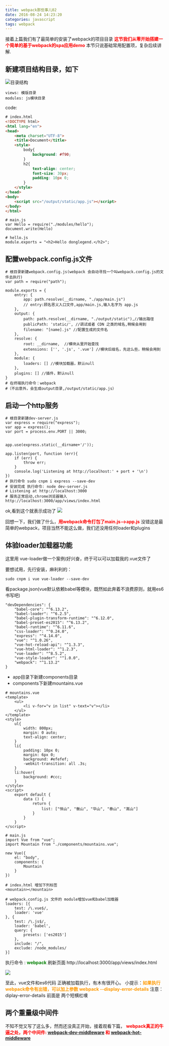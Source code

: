 ```yaml
---
title: webpack那些事儿02
date: 2016-08-24 14:23:20
categories: javascript
tags: webpack
---
```

接着上篇我们有了最简单的安装了webpack的项目目录
<b style="color: red;">这节我们从零开始搭建一个简单的基于webpack的spa应用demo</b>
本节只说基础常用配置项，复杂后续讲解.
<!--more-->
## 新建项目结构目录，如下
![目录结构](/images/webpack/1.png)

	views: 模版目录
	modules: js模块目录

code:
```html
# index.html
<!DOCTYPE html>
<html lang="en">
<head>
	<meta charset="UTF-8">
	<title>Document</title>
	<style>
		body{
			background: #f90;
		}
		h2{
			text-align: center;
			font-size: 30px;
			padding: 10px 0;
		}
	</style>
</head>
<body>
	<script src="/output/static/app.js"></script>
</body>
</html>
```
```
# main.js
var Hello = require("./modules/hello");
document.write(Hello)
```

```
# hello.js
module.exports = "<h2>Hello donglegend.</h2>";
```



## 配置webpack.config.js文件
```
# 根目录新建webpack.config.js(webpack 会自动寻找一个叫webpack.config.js的文件去执行)
var path = require("path");

module.exports = {
	entry: {
		app: path.resolve(__dirname, "./app/main.js")
		// entry:顾名思义入口文件,app/main.js,输入名字为 app.js
	},
	output: {
		path: path.resolve(__dirname, "./output/static"),//输出路径
		publicPath: 'static/', //调试或者 CDN 之类的域名,稍候会用到
		filename: "[name].js" //配置生成的文件名
	},
	resolve: {
		root: __dirname,  //模块从里开始查找
		extensions: ['', '.js', '.vue'] //模块后缀名，先这么些，稍候会用到
	},
	module: {
		loaders: [] //模块加载器，默认null
	},
	plugins: [] //插件，默认null
}
# 在终端执行命令：webpack 
#（不出意外，会生成output目录,/output/static/app.js）
```

## 启动一个http服务
```
# 根目录新建dev-server.js
var express = require("express");
var app = express();
var port = process.env.PORT || 3000;


app.use(express.static(__dirname+'/'));

app.listen(port, function (err){
	if (err) {
		throw err;    
	}
	console.log('Listening at http://localhost:' + port + '\n')
})
# 执行命令 sudo cnpm i express --save-dev
# 安装完成 执行命令: node dev-server.js
# Listening at http://localhost:3000
# 服务正常启动,chrome浏览器输入  http://localhost:3000/app/views/index.html
```
ok,看到这个就表示成功了
![](/images/webpack/2.png)

回想一下，我们做了什么，<b style="color: red">用webpack命令打包了main.js-->app.js</b>
没错这是最简单的webpack，项目当然不能这么做，我们还没用任何loader和plugins

## 体验loader加载器功能
这里用 vue-loader做一个案例(好兴奋，终于可以可以加载我的.vue文件了

要想试用，先行安装，麻利利的：

	sudo cnpm i vue vue-loader --save-dev

看package.json(vue默认依赖babel等模块，既然如此奔着不浪费原则，就用es6书写吧)
```
"devDependencies": {
    "babel-core": "^6.13.2",
    "babel-loader": "^6.2.5",
    "babel-plugin-transform-runtime": "^6.12.0",
    "babel-preset-es2015": "^6.13.2",
    "babel-runtime": "^6.11.6",
    "css-loader": "^0.24.0",
    "express": "^4.14.0",
    "vue": "^1.0.26",
    "vue-hot-reload-api": "^1.3.3",
    "vue-html-loader": "^1.2.3",
    "vue-loader": "^8.5.2",
    "vue-style-loader": "^1.0.0",
    "webpack": "^1.13.2"
}
```
- app目录下新建components目录
- components下新建mountains.vue

```
# mountains.vue
<template>
	<ul>
		<li v-for="v in list" v-text="v"></li>
	</ul>
</template>
<style>
	ul{
		width: 800px;
		margin: 0 auto;
		text-align: center;
	}
	li{
		padding: 10px 0;
		margin: 6px 0;
		background: #efefef;
		-webkit-transition: all .3s;
	}
	li:hover{
		background: #ccc;
	}
</style>
<script>
	export default {
		data () {
			return {
				list: ["恒山", "衡山", "华山", "泰山", "嵩山"]
			}
		}
	}
</script>
```

```
# main.js
import Vue from "vue";
import Mountain from "./components/mountains.vue";

new Vue({
	el: "body",
	components: {
		Mountain
	}
})
```

```
# index.html 增加下列标签
<mountain></mountain>
```

```
# webpack.config.js 文件的 module增加vue和babel加载器
loaders: [{
	test: /\.vue$/,
	loader: 'vue'
}, {
	test: /\.js$/,
	loader: 'babel',
	query: {
        presets: ['es2015']
    },
	include: "/",
	exclude: /node_modules/
}]
```

执行命令 :  <b style="color: green;">webpack</b>
刷新页面  http://localhost:3000/app/views/index.html

![](/images/webpack/3.png)

至此，vue文件和es6代码 正确被加载执行，有木有很开心。
小提示：<b style="color: #f90">如果执行webpack命令有出错，可以加上参数 webpack --display-error-details</b>
注意：diplay-error-details 前面是 两个短横杠噢


## 两个重量级中间件
不知不觉又写了这么多，然而还没真正开始，接着观看下篇，
<b style="color: red">webpack真正的牛逼之处，两个中间件: [webpack-dev-middleware](https://www.npmjs.com/package/webpack-dev-middleware) 和 [webpack-hot-middleware](https://www.npmjs.com/package/webpack-hot-middleware)</b>




